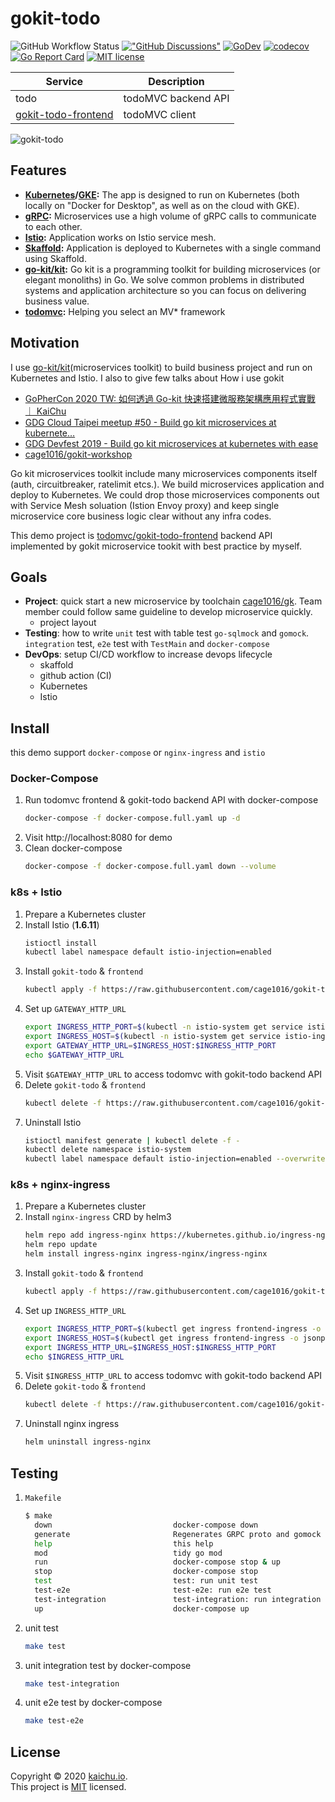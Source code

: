 # gokit-todo

![GitHub Workflow Status](https://github.com/cage1016/gokit-todo/workflows/ci/badge.svg)
[!["GitHub Discussions"](https://img.shields.io/badge/%20GitHub-%20Discussions-gray.svg?longCache=true&logo=github&colorB=purple)](https://github.com/cage1016/gokit-todo/discussions)
[![GoDev](https://img.shields.io/badge/go.dev-reference-007d9c?logo=go&logoColor=white&style=flat-square)](https://pkg.go.dev/github.com/cage1016/gokit-todo)
[![codecov](https://codecov.io/gh/cage1016/gokit-todo/branch/master/graph/badge.svg)](https://codecov.io/gh/cage1016/gokit-todo)
[![Go Report Card](https://goreportcard.com/badge/cage1016/gokit-todo)](https://goreportcard.com/report/cage1016/gokit-todo)
[![MIT license](https://img.shields.io/badge/License-MIT-blue.svg)](https://lbesson.mit-license.org/)

| Service  | Description           |
| -------- | --------------------- |
| todo     | todoMVC backend API   |
| [gokit-todo-frontend](https://github.com/cage1016/gokit-todo-frontend)| todoMVC client        |

![gokit-todo](demo.gif)

## Features

- **[Kubernetes](https://kubernetes.io)/[GKE](https://cloud.google.com/kubernetes-engine/):**
  The app is designed to run on Kubernetes (both locally on "Docker for
  Desktop", as well as on the cloud with GKE).
- **[gRPC](https://grpc.io):** Microservices use a high volume of gRPC calls to
  communicate to each other.
- **[Istio](https://istio.io):** Application works on Istio service mesh.
- **[Skaffold](https://skaffold.dev):** Application
  is deployed to Kubernetes with a single command using Skaffold.
- **[go-kit/kit](https://github.com/go-kit/kit):** Go kit is a programming toolkit for building microservices (or elegant monoliths) in Go. We solve common problems in distributed systems and application architecture so you can focus on delivering business value.
- **[todomvc](https://github.com/tastejs/todomvc):** Helping you select an MV* framework

## Motivation

I use [go-kit/kit](https://github.com/go-kit/kit)(microservices toolkit) to build business project and run on Kubernetes and Istio. I also to give few talks about How i use gokit
 - [GoPherCon 2020 TW: 如何透過 Go-kit 快速搭建微服務架構應用程式實戰 ｜ KaiChu](https://kaichu.io/posts/gokit-engineering-operation/)
 - [GDG Cloud Taipei meetup #50 - Build go kit microservices at kubernete…](https://www2.slideshare.net/cagechung/gdg-cloud-taipei-meetup-50-build-go-kit-microservices-at-kubernetes-with-ease-206252668)
- [GDG Devfest 2019 - Build go kit microservices at kubernetes with ease](https://www2.slideshare.net/cagechung/gdg-devfest-2019-build-go-kit-microservices-at-kubernetes-with-ease)
- [cage1016/gokit-workshop](https://github.com/cage1016/gokit-workshop)

Go kit microservices toolkit include many microservices components itself (auth, circuitbreaker, ratelimit etcs.). We build microservices application and deploy to Kubernetes. We could drop those microservices components out with Service Mesh soluation (Istion Envoy proxy) and keep single microservice core business logic clear without any infra codes.

This demo project is [todomvc/gokit-todo-frontend](https://github.com/cage1016/gokit-todo-frontend) backend API implemented by gokit microservice tookit with best practice by myself.

## Goals
- **Project**: quick start a new microservice by toolchain [cage1016/gk](https://github.com/cage1016/gk/tree/feature/gokitconsulk8sistio). Team member could follow same guideline to develop microservice quickly.
  - project layout
- **Testing**: how to write `unit` test with table test `go-sqlmock` and `gomock`. `integration` test, `e2e` test with `TestMain` and `docker-compose`
- **DevOps**: setup CI/CD workflow to increase devops lifecycle
  - skaffold
  - github action (CI)
  - Kubernetes
  - Istio
## Install

this demo support `docker-compose` or `nginx-ingress` and `istio`

### Docker-Compose

1. Run todomvc frontend & gokit-todo backend API with docker-compose
    ```sh
    docker-compose -f docker-compose.full.yaml up -d
    ```
2. Visit http://localhost:8080 for demo
3. Clean docker-compose
    ```sh
    docker-compose -f docker-compose.full.yaml down --volume
    ```
### k8s + Istio 

1. Prepare a Kubernetes cluster
2. Install Istio (**1.6.11**)
    ```sh
    istioctl install
    kubectl label namespace default istio-injection=enabled
    ```
3. Install `gokit-todo` & `frontend`
    ```sh
    kubectl apply -f https://raw.githubusercontent.com/cage1016/gokit-todo/master/deployments/k8s-istio.yaml
    ```
4. Set up `GATEWAY_HTTP_URL`
    ```sh
    export INGRESS_HTTP_PORT=$(kubectl -n istio-system get service istio-ingressgateway -o jsonpath='{.spec.ports[?(@.name=="http2")].port}')
    export INGRESS_HOST=$(kubectl -n istio-system get service istio-ingressgateway -o jsonpath='{.status.loadBalancer.ingress[0].hostname}')
    export GATEWAY_HTTP_URL=$INGRESS_HOST:$INGRESS_HTTP_PORT
    echo $GATEWAY_HTTP_URL
    ```
5. Visit `$GATEWAY_HTTP_URL` to access todomvc with gokit-todo backend API
6. Delete `gokit-todo` & `frontend`
    ```sh
    kubectl delete -f https://raw.githubusercontent.com/cage1016/gokit-todo/master/deployments/k8s-istio.yaml
    ```
7. Uninstall Istio
    ```sh
    istioctl manifest generate | kubectl delete -f -
    kubectl delete namespace istio-system
    kubectl label namespace default istio-injection=enabled --overwrite
    ```

### k8s + nginx-ingress

1. Prepare a Kubernetes cluster
2. Install `nginx-ingress` CRD by helm3
    ```sh
    helm repo add ingress-nginx https://kubernetes.github.io/ingress-nginx
    helm repo update
    helm install ingress-nginx ingress-nginx/ingress-nginx
    ```
3. Install `gokit-todo` & `frontend`
    ```sh
    kubectl apply -f https://raw.githubusercontent.com/cage1016/gokit-todo/master/deployments/k8s-nginx-ingress.yaml
    ```
4. Set up `INGRESS_HTTP_URL`
    ```sh
    export INGRESS_HTTP_PORT=$(kubectl get ingress frontend-ingress -o jsonpath='{.spec.rules.*.http.paths.*.backend.servicePort}')
    export INGRESS_HOST=$(kubectl get ingress frontend-ingress -o jsonpath='{.status.loadBalancer.ingress.*.hostname}')
    export INGRESS_HTTP_URL=$INGRESS_HOST:$INGRESS_HTTP_PORT
    echo $INGRESS_HTTP_URL
    ```
5. Visit `$INGRESS_HTTP_URL` to access todomvc with gokit-todo backend API
6. Delete `gokit-todo` & `frontend`
    ```sh
    kubectl delete -f https://raw.githubusercontent.com/cage1016/gokit-todo/master/deployments/k8s-nginx-ingress.yaml
    ```
7. Uninstall nginx ingress
    ```sh
    helm uninstall ingress-nginx
    ```  

## Testing

1. `Makefile`
    ```sh
    $ make
      down                           docker-compose down
      generate                       Regenerates GRPC proto and gomock
      help                           this help
      mod                            tidy go mod
      run                            docker-compose stop & up
      stop                           docker-compose stop
      test                           test: run unit test
      test-e2e                       test-e2e: run e2e test
      test-integration               test-integration: run integration test
      up                             docker-compose up
    ```
2. unit test
    ```sh
    make test
    ```
3. unit integration test by docker-compose
    ```sh
    make test-integration
    ```
4. unit e2e test by docker-compose
    ```sh
    make test-e2e
    ```
## License

Copyright © 2020 [kaichu.io](https://kaichu.io/).<br />
This project is [MIT](https://github.com/cage1016/gokit-todo/blob/master/LICENSE) licensed.